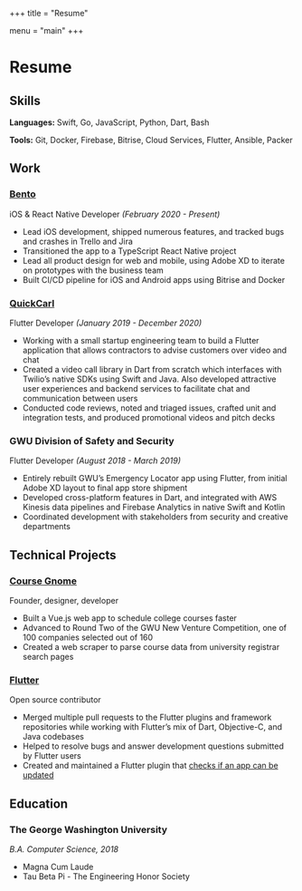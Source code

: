 +++
title = "Resume"

menu = "main"
+++

# Resume

## Skills

**Languages:** Swift, Go, JavaScript, Python, Dart, Bash

**Tools:** Git, Docker, Firebase, Bitrise, Cloud Services, Flutter, Ansible, Packer

## Work

### [Bento](https://bento.net)

iOS & React Native Developer *(February 2020 - Present)*

- Lead iOS development, shipped numerous features, and tracked bugs and crashes in Trello and Jira
- Transitioned the app to a TypeScript React Native project
- Lead all product design for web and mobile, using Adobe XD to iterate on prototypes with the business team
- Built CI/CD pipeline for iOS and Android apps using Bitrise and Docker

### [QuickCarl](http://quickcarl.com)

Flutter Developer *(January 2019 - December 2020)*

- Working with a small startup engineering team to build a Flutter application that allows contractors to advise customers over video and chat
- Created a video call library in Dart from scratch which interfaces with Twilio’s native SDKs using Swift and Java. Also developed attractive user experiences and backend services to facilitate chat and communication between users
- Conducted code reviews, noted and triaged issues, crafted unit and  integration tests, and produced promotional videos and pitch decks

### GWU Division of Safety and Security

Flutter Developer *(August 2018 - March 2019)*

- Entirely rebuilt GWU’s Emergency Locator app using Flutter, from initial Adobe XD layout to final app store shipment
- Developed cross-platform features in Dart, and integrated with AWS Kinesis data pipelines and Firebase Analytics in native Swift and Kotlin
- Coordinated development with stakeholders from  security and creative departments

## Technical Projects

### [Course Gnome](http://github.com/coursegnome/)

Founder, designer, developer

- Built a Vue.js web app to schedule college courses faster
- Advanced to Round Two of the GWU New Venture Competition, one of 100 companies selected out of 160
- Created a web scraper to parse course data from university registrar search pages

### [Flutter](http://github.com/coursegnome/)

Open source contributor

- Merged multiple pull requests to the Flutter plugins and framework repositories while working with Flutter’s mix of Dart, Objective-C, and Java codebases
- Helped to resolve bugs and answer development questions submitted by Flutter users
- Created and maintained a Flutter plugin that [checks if an app can be updated](https://github.com/timtraversy/new_version)

## Education

### The George Washington University

*B.A. Computer Science, 2018*

- Magna Cum Laude
- Tau Beta Pi - The Engineering Honor Society
